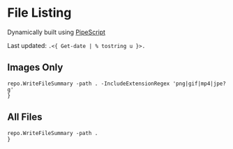 # File Listing

Dynamically built using [PipeScript](https://github.com/StartAutomating/PipeScript/)

Last updated: ```.<{ Get-date | % tostring u }>.``` 

## Images Only

~~~PipeScript{
repo.WriteFileSummary -path . -IncludeExtensionRegex 'png|gif|mp4|jpe?g'
}
~~~

## All Files 

~~~PipeScript{
repo.WriteFileSummary -path . 
}
~~~
